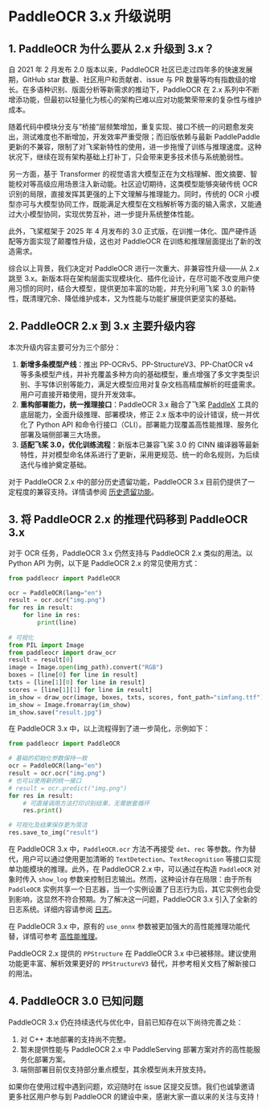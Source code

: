 # PaddleOCR 3.x 升级说明

## 1. PaddleOCR 为什么要从 2.x 升级到 3.x？

自 2021 年 2 月发布 2.0 版本以来，PaddleOCR 社区已走过四年多的快速发展期，GitHub star 数量、社区用户和贡献者、issue 与 PR 数量等均有指数级的增长。在多语种识别、版面分析等新需求的推动下，PaddleOCR 在 2.x 系列中不断增添功能，但最初以轻量化为核心的架构已难以应对功能繁荣带来的复杂性与维护成本。

随着代码中模块分支与“桥接”层频繁增加，重复实现、接口不统一的问题愈发突出，测试难度也不断增加，开发效率严重受限；而旧版依赖与最新 PaddlePaddle 更新的不兼容，限制了对飞桨新特性的使用，进一步拖慢了训练与推理速度。这种状况下，继续在现有架构基础上打补丁，只会带来更多技术债与系统脆弱性。

另一方面，基于 Transformer 的视觉语言大模型正在为文档理解、图文摘要、智能校对等高级应用场景注入新动能。社区迫切期待，这类模型能够突破传统 OCR 识别的局限，直接发挥其更强的上下文理解与推理能力。同时，传统的 OCR 小模型亦可与大模型协同工作，既能满足大模型在文档解析等方面的输入需求，又能通过大小模型协同，实现优势互补，进一步提升系统整体性能。

此外，飞桨框架于 2025 年 4 月发布的 3.0 正式版，在训推一体化、国产硬件适配等方面实现了颠覆性升级，这也对 PaddleOCR 在训练和推理层面提出了新的改造需求。

综合以上背景，我们决定对 PaddleOCR 进行一次重大、非兼容性升级——从 2.x 跳至 3.x。新版本将在架构层面实现模块化、插件化设计，在尽可能不改变用户使用习惯的同时，结合大模型，提供更加丰富的功能，并充分利用飞桨 3.0 的新特性，既清理冗余、降低维护成本，又为性能与功能扩展提供更坚实的基础。

## 2. PaddleOCR 2.x 到 3.x 主要升级内容

本次升级内容主要可分为三个部分：

1. **新增多条模型产线**：推出 PP-OCRv5、PP-StructureV3、PP-ChatOCR v4 等多条模型产线，并补充覆盖多种方向的基础模型，重点增强了多文字类型识别、手写体识别等能力，满足大模型应用对复杂文档高精度解析的旺盛需求。用户可直接开箱使用，提升开发效率。
2. **重构部署能力，统一推理接口**：PaddleOCR 3.x 融合了飞桨 [PaddleX](../version3.x/paddleocr_and_paddlex.md) 工具的底层能力，全面升级推理、部署模块，修正 2.x 版本中的设计错误，统一并优化了 Python API 和命令行接口（CLI）。部署能力现覆盖高性能推理、服务化部署及端侧部署三大场景。
3. **适配飞桨 3.0，优化训练流程**：新版本已兼容飞桨 3.0 的 CINN 编译器等最新特性，并对模型命名体系进行了更新，采用更规范、统一的命名规则，为后续迭代与维护奠定基础。

对于 PaddleOCR 2.x 中的部分历史遗留功能，PaddleOCR 3.x 目前仍提供了一定程度的兼容支持。详情请参阅 [历史遗留功能](../version2.x/legacy/index.md)。

## 3. 将 PaddleOCR 2.x 的推理代码移到 PaddleOCR 3.x

对于 OCR 任务，PaddleOCR 3.x 仍然支持与 PaddleOCR 2.x 类似的用法。以 Python API 为例，以下是 PaddleOCR 2.x 的常见使用方式：

```python
from paddleocr import PaddleOCR

ocr = PaddleOCR(lang="en")
result = ocr.ocr("img.png")
for res in result:
    for line in res:
        print(line)
        
# 可视化
from PIL import Image
from paddleocr import draw_ocr
result = result[0]
image = Image.open(img_path).convert("RGB")
boxes = [line[0] for line in result]
txts = [line[1][0] for line in result]
scores = [line[1][1] for line in result]
im_show = draw_ocr(image, boxes, txts, scores, font_path="simfang.ttf")
im_show = Image.fromarray(im_show)
im_show.save("result.jpg")
```

在 PaddleOCR 3.x 中，以上流程得到了进一步简化，示例如下：

```python
from paddleocr import PaddleOCR

# 基础的初始化参数保持一致
ocr = PaddleOCR(lang="en")
result = ocr.ocr("img.png")
# 也可以使用新的统一接口
# result = ocr.predict("img.png")
for res in result:
    # 可直接调用方法打印识别结果，无需嵌套循环
    res.print()

# 可视化及结果保存更为简洁
res.save_to_img("result")
```

在 PaddleOCR 3.x 中，`PaddleOCR.ocr` 方法不再接受 `det`、`rec` 等参数。作为替代，用户可以通过使用更加清晰的 `TextDetection`、`TextRecognition` 等接口实现单功能模块的推理。此外，在 PaddleOCR 2.x 中，可以通过在构造 `PaddleOCR` 对象时传入 `show_log` 参数来控制日志输出。然而，这种设计存在局限：由于所有 `PaddleOCR` 实例共享一个日志器，当一个实例设置了日志行为后，其它实例也会受到影响，这显然不符合预期。为了解决这一问题，PaddleOCR 3.x 引入了全新的日志系统。详细内容请参阅 [日志](../version3.x/logging.md)。

在 PaddleOCR 3.x 中，原有的 `use_onnx` 参数被更加强大的高性能推理功能代替，详情可参考 [高性能推理](../version3.x/deployment/high_performance_inference.md)。

PaddleOCR 2.x 提供的 `PPStructure` 在 PaddleOCR 3.x 中已被移除。建议使用功能更丰富、解析效果更好的 `PPStructureV3` 替代，并参考相关文档了解新接口的用法。

## 4. PaddleOCR 3.0 已知问题

PaddleOCR 3.x 仍在持续迭代与优化中，目前已知存在以下尚待完善之处：

1. 对 C++ 本地部署的支持尚不完整。
2. 暂未提供性能与 PaddleOCR 2.x 中 PaddleServing 部署方案对齐的高性能服务化部署方案。
3. 端侧部署目前仅支持部分重点模型，其余模型尚未开放支持。

如果你在使用过程中遇到问题，欢迎随时在 issue 区提交反馈。我们也诚挚邀请更多社区用户参与到 PaddleOCR 的建设中来，感谢大家一直以来的关注与支持！
